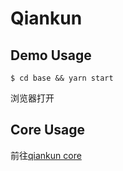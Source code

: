 # Qiankun

## Demo Usage

```shell
$ cd base && yarn start
```

浏览器打开 

## Core Usage

前往[qiankun core](./qiankun)
